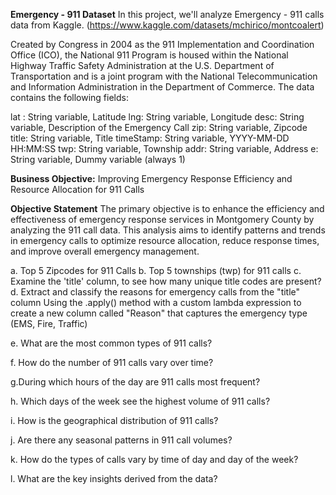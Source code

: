 **Emergency - 911 Dataset**
In this project, we'll analyze Emergency - 911 calls data from Kaggle. (https://www.kaggle.com/datasets/mchirico/montcoalert)

Created by Congress in 2004 as the 911 Implementation and Coordination Office (ICO), 
the National 911 Program is housed within the National Highway Traffic Safety Administration at the U.S. Department of Transportation 
and is a joint program with the National Telecommunication and Information Administration in the Department of Commerce. 
The data contains the following fields:

lat : String variable, Latitude
lng: String variable, Longitude
desc: String variable, Description of the Emergency Call
zip: String variable, Zipcode
title: String variable, Title
timeStamp: String variable, YYYY-MM-DD HH:MM:SS
twp: String variable, Township
addr: String variable, Address
e: String variable, Dummy variable (always 1)

**Business Objective:** 
Improving Emergency Response Efficiency and Resource Allocation for 911 Calls

**Objective Statement**
The primary objective is to enhance the efficiency and effectiveness of emergency response services in Montgomery County by analyzing the 911 call data.
This analysis aims to identify patterns and trends in emergency calls to optimize resource allocation, reduce response times, and improve overall emergency management.

a. Top 5 Zipcodes for 911 Calls
b. Top 5 townships (twp) for 911 calls
c. Examine the 'title' column, to see how many unique title codes are present?
d. Extract and classify the reasons for emergency calls from the "title" column
Using the .apply() method with a custom lambda expression to create a new column called "Reason" that captures the emergency type (EMS, Fire, Traffic)

e. What are the most common types of 911 calls?

f. How do the number of 911 calls vary over time?

g.During which hours of the day are 911 calls most frequent?

h. Which days of the week see the highest volume of 911 calls?

i. How is the geographical distribution of 911 calls?

j. Are there any seasonal patterns in 911 call volumes?

k. How do the types of calls vary by time of day and day of the week?

l. What are the key insights derived from the data?
